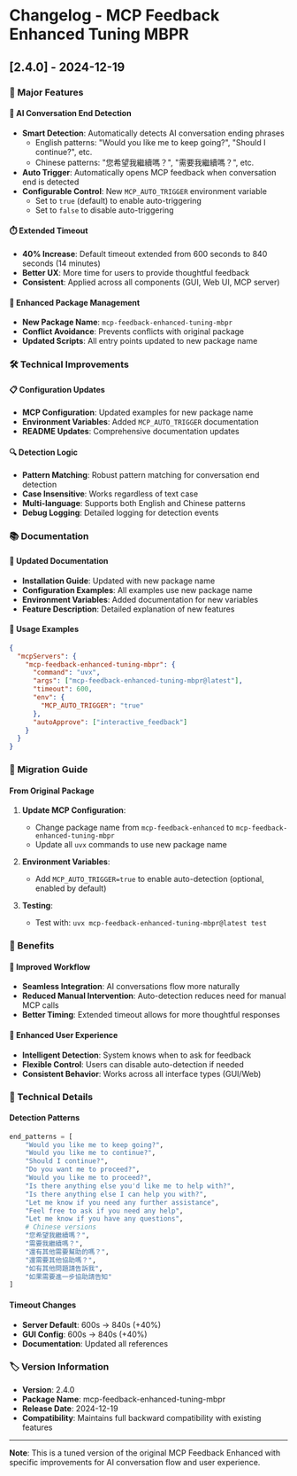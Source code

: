 # Changelog - MCP Feedback Enhanced Tuning MBPR

## [2.4.0] - 2024-12-19

### 🎯 Major Features

#### 🤖 AI Conversation End Detection
- **Smart Detection**: Automatically detects AI conversation ending phrases
  - English patterns: "Would you like me to keep going?", "Should I continue?", etc.
  - Chinese patterns: "您希望我繼續嗎？", "需要我繼續嗎？", etc.
- **Auto Trigger**: Automatically opens MCP feedback when conversation end is detected
- **Configurable Control**: New `MCP_AUTO_TRIGGER` environment variable
  - Set to `true` (default) to enable auto-triggering
  - Set to `false` to disable auto-triggering

#### ⏱️ Extended Timeout
- **40% Increase**: Default timeout extended from 600 seconds to 840 seconds (14 minutes)
- **Better UX**: More time for users to provide thoughtful feedback
- **Consistent**: Applied across all components (GUI, Web UI, MCP server)

#### 🔧 Enhanced Package Management
- **New Package Name**: `mcp-feedback-enhanced-tuning-mbpr`
- **Conflict Avoidance**: Prevents conflicts with original package
- **Updated Scripts**: All entry points updated to new package name

### 🛠️ Technical Improvements

#### 📋 Configuration Updates
- **MCP Configuration**: Updated examples for new package name
- **Environment Variables**: Added `MCP_AUTO_TRIGGER` documentation
- **README Updates**: Comprehensive documentation updates

#### 🔍 Detection Logic
- **Pattern Matching**: Robust pattern matching for conversation end detection
- **Case Insensitive**: Works regardless of text case
- **Multi-language**: Supports both English and Chinese patterns
- **Debug Logging**: Detailed logging for detection events

### 📚 Documentation

#### 📖 Updated Documentation
- **Installation Guide**: Updated with new package name
- **Configuration Examples**: All examples use new package name
- **Environment Variables**: Added documentation for new variables
- **Feature Description**: Detailed explanation of new features

#### 🎯 Usage Examples
```json
{
  "mcpServers": {
    "mcp-feedback-enhanced-tuning-mbpr": {
      "command": "uvx",
      "args": ["mcp-feedback-enhanced-tuning-mbpr@latest"],
      "timeout": 600,
      "env": {
        "MCP_AUTO_TRIGGER": "true"
      },
      "autoApprove": ["interactive_feedback"]
    }
  }
}
```

### 🔄 Migration Guide

#### From Original Package
1. **Update MCP Configuration**:
   - Change package name from `mcp-feedback-enhanced` to `mcp-feedback-enhanced-tuning-mbpr`
   - Update all `uvx` commands to use new package name

2. **Environment Variables**:
   - Add `MCP_AUTO_TRIGGER=true` to enable auto-detection (optional, enabled by default)

3. **Testing**:
   - Test with: `uvx mcp-feedback-enhanced-tuning-mbpr@latest test`

### 🎉 Benefits

#### 🚀 Improved Workflow
- **Seamless Integration**: AI conversations flow more naturally
- **Reduced Manual Intervention**: Auto-detection reduces need for manual MCP calls
- **Better Timing**: Extended timeout allows for more thoughtful responses

#### 🎯 Enhanced User Experience
- **Intelligent Detection**: System knows when to ask for feedback
- **Flexible Control**: Users can disable auto-detection if needed
- **Consistent Behavior**: Works across all interface types (GUI/Web)

### 🔧 Technical Details

#### Detection Patterns
```python
end_patterns = [
    "Would you like me to keep going?",
    "Would you like me to continue?", 
    "Should I continue?",
    "Do you want me to proceed?",
    "Would you like me to proceed?",
    "Is there anything else you'd like me to help with?",
    "Is there anything else I can help you with?",
    "Let me know if you need any further assistance",
    "Feel free to ask if you need any help",
    "Let me know if you have any questions",
    # Chinese versions
    "您希望我繼續嗎？",
    "需要我繼續嗎？", 
    "還有其他需要幫助的嗎？",
    "還需要其他協助嗎？",
    "如有其他問題請告訴我",
    "如果需要進一步協助請告知"
]
```

#### Timeout Changes
- **Server Default**: 600s → 840s (+40%)
- **GUI Config**: 600s → 840s (+40%)
- **Documentation**: Updated all references

### 🏷️ Version Information
- **Version**: 2.4.0
- **Package Name**: mcp-feedback-enhanced-tuning-mbpr
- **Release Date**: 2024-12-19
- **Compatibility**: Maintains full backward compatibility with existing features

---

**Note**: This is a tuned version of the original MCP Feedback Enhanced with specific improvements for AI conversation flow and user experience.
